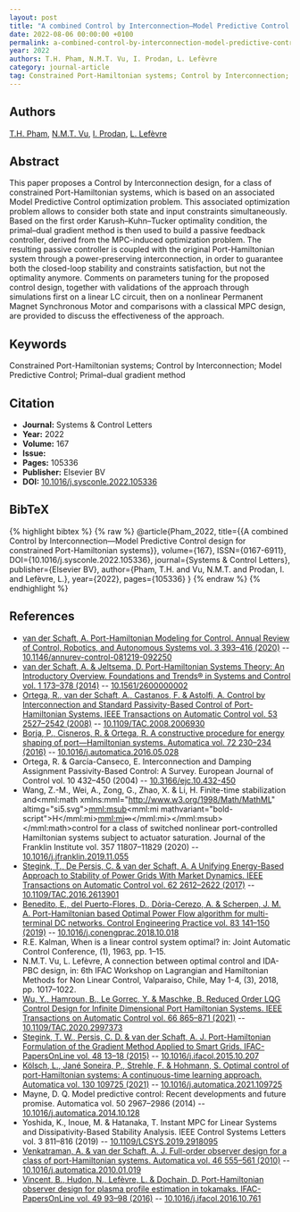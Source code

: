 ```yaml
---
layout: post
title: "A combined Control by Interconnection—Model Predictive Control design for constrained Port-Hamiltonian systems"
date: 2022-08-06 00:00:00 +0100
permalink: a-combined-control-by-interconnection-model-predictive-control-design-for-constrained-port-hamiltonian-systems
year: 2022
authors: T.H. Pham, N.M.T. Vu, I. Prodan, L. Lefèvre
category: journal-article
tag: Constrained Port-Hamiltonian systems; Control by Interconnection; Model Predictive Control; Primal–dual gradient method
---
```

 
## Authors
[T.H. Pham](authors/thanh-hung-pham), [N.M.T. Vu](authors/ngoc-minh-trang-vu), [I. Prodan](authors/ionela-prodan), [L. Lefèvre](authors/laurent-lefevre)
 
## Abstract
This paper proposes a Control by Interconnection design, for a class of constrained Port-Hamiltonian systems, which is based on an associated Model Predictive Control optimization problem. This associated optimization problem allows to consider both state and input constraints simultaneously. Based on the first order Karush–Kuhn–Tucker optimality condition, the primal–dual gradient method is then used to build a passive feedback controller, derived from the MPC-induced optimization problem. The resulting passive controller is coupled with the original Port-Hamiltonian system through a power-preserving interconnection, in order to guarantee both the closed-loop stability and constraints satisfaction, but not the optimality anymore. Comments on parameters tuning for the proposed control design, together with validations of the approach through simulations first on a linear LC circuit, then on a nonlinear Permanent Magnet Synchronous Motor and comparisons with a classical MPC design, are provided to discuss the effectiveness of the approach.
 
## Keywords
Constrained Port-Hamiltonian systems; Control by Interconnection; Model Predictive Control; Primal–dual gradient method
 
## Citation
- **Journal:** Systems &amp; Control Letters
- **Year:** 2022
- **Volume:** 167
- **Issue:** 
- **Pages:** 105336
- **Publisher:** Elsevier BV
- **DOI:** [10.1016/j.sysconle.2022.105336](https://doi.org/10.1016/j.sysconle.2022.105336)
 
## BibTeX
{% highlight bibtex %}
{% raw %}
@article{Pham_2022,
  title={{A combined Control by Interconnection—Model Predictive Control design for constrained Port-Hamiltonian systems}},
  volume={167},
  ISSN={0167-6911},
  DOI={10.1016/j.sysconle.2022.105336},
  journal={Systems &amp; Control Letters},
  publisher={Elsevier BV},
  author={Pham, T.H. and Vu, N.M.T. and Prodan, I. and Lefèvre, L.},
  year={2022},
  pages={105336}
}
{% endraw %}
{% endhighlight %}
 
## References
- [van der Schaft, A. Port-Hamiltonian Modeling for Control. Annual Review of Control, Robotics, and Autonomous Systems vol. 3 393–416 (2020)](port-hamiltonian-modeling-for-control) -- [10.1146/annurev-control-081219-092250](https://doi.org/10.1146/annurev-control-081219-092250)
- [van der Schaft, A. & Jeltsema, D. Port-Hamiltonian Systems Theory: An Introductory Overview. Foundations and Trends® in Systems and Control vol. 1 173–378 (2014)](port-hamiltonian-systems-theory-an-introductory-overview-journal) -- [10.1561/2600000002](https://doi.org/10.1561/2600000002)
- [Ortega, R., van der Schaft, A., Castanos, F. & Astolfi, A. Control by Interconnection and Standard Passivity-Based Control of Port-Hamiltonian Systems. IEEE Transactions on Automatic Control vol. 53 2527–2542 (2008)](control-by-interconnection-and-standard-passivity-based-control-of-port-hamiltonian-systems) -- [10.1109/TAC.2008.2006930](https://doi.org/10.1109/TAC.2008.2006930)
- [Borja, P., Cisneros, R. & Ortega, R. A constructive procedure for energy shaping of port—Hamiltonian systems. Automatica vol. 72 230–234 (2016)](a-constructive-procedure-for-energy-shaping-of-port-hamiltonian-systems) -- [10.1016/j.automatica.2016.05.028](https://doi.org/10.1016/j.automatica.2016.05.028)
- Ortega, R. & García-Canseco, E. Interconnection and Damping Assignment Passivity-Based Control: A Survey. European Journal of Control vol. 10 432–450 (2004) -- [10.3166/ejc.10.432-450](https://doi.org/10.3166/ejc.10.432-450)
- Wang, Z.-M., Wei, A., Zong, G., Zhao, X. & Li, H. Finite-time stabilization and<mml:math xmlns:mml="http://www.w3.org/1998/Math/MathML" altimg="si5.svg"><mml:msub><mml:mi mathvariant="bold-script">H</mml:mi><mml:mi>∞</mml:mi></mml:msub></mml:math>control for a class of switched nonlinear port-controlled Hamiltonian systems subject to actuator saturation. Journal of the Franklin Institute vol. 357 11807–11829 (2020) -- [10.1016/j.jfranklin.2019.11.055](https://doi.org/10.1016/j.jfranklin.2019.11.055)
- [Stegink, T., De Persis, C. & van der Schaft, A. A Unifying Energy-Based Approach to Stability of Power Grids With Market Dynamics. IEEE Transactions on Automatic Control vol. 62 2612–2622 (2017)](a-unifying-energy-based-approach-to-stability-of-power-grids-with-market-dynamics) -- [10.1109/TAC.2016.2613901](https://doi.org/10.1109/TAC.2016.2613901)
- [Benedito, E., del Puerto-Flores, D., Dòria-Cerezo, A. & Scherpen, J. M. A. Port-Hamiltonian based Optimal Power Flow algorithm for multi-terminal DC networks. Control Engineering Practice vol. 83 141–150 (2019)](port-hamiltonian-based-optimal-power-flow-algorithm-for-multi-terminal-dc-networks) -- [10.1016/j.conengprac.2018.10.018](https://doi.org/10.1016/j.conengprac.2018.10.018)
- R.E. Kalman, When is a linear control system optimal? in: Joint Automatic Control Conference, (1), 1963, pp. 1–15.
- N.M.T. Vu, L. Lefèvre, A connection between optimal control and IDA-PBC design, in: 6th IFAC Workshop on Lagrangian and Hamiltonian Methods for Non Linear Control, Valparaiso, Chile, May 1-4, (3), 2018, pp. 1017–1022.
- [Wu, Y., Hamroun, B., Le Gorrec, Y. & Maschke, B. Reduced Order LQG Control Design for Infinite Dimensional Port Hamiltonian Systems. IEEE Transactions on Automatic Control vol. 66 865–871 (2021)](reduced-order-lqg-control-design-for-infinite-dimensional-port-hamiltonian-systems) -- [10.1109/TAC.2020.2997373](https://doi.org/10.1109/TAC.2020.2997373)
- [Stegink, T. W., Persis, C. D. & van der Schaft, A. J. Port-Hamiltonian Formulation of the Gradient Method Applied to Smart Grids. IFAC-PapersOnLine vol. 48 13–18 (2015)](port-hamiltonian-formulation-of-the-gradient-method-applied-to-smart-grids) -- [10.1016/j.ifacol.2015.10.207](https://doi.org/10.1016/j.ifacol.2015.10.207)
- [Kölsch, L., Jané Soneira, P., Strehle, F. & Hohmann, S. Optimal control of port-Hamiltonian systems: A continuous-time learning approach. Automatica vol. 130 109725 (2021)](optimal-control-of-port-hamiltonian-systems-a-continuous-time-learning-approach) -- [10.1016/j.automatica.2021.109725](https://doi.org/10.1016/j.automatica.2021.109725)
- Mayne, D. Q. Model predictive control: Recent developments and future promise. Automatica vol. 50 2967–2986 (2014) -- [10.1016/j.automatica.2014.10.128](https://doi.org/10.1016/j.automatica.2014.10.128)
- Yoshida, K., Inoue, M. & Hatanaka, T. Instant MPC for Linear Systems and Dissipativity-Based Stability Analysis. IEEE Control Systems Letters vol. 3 811–816 (2019) -- [10.1109/LCSYS.2019.2918095](https://doi.org/10.1109/LCSYS.2019.2918095)
- [Venkatraman, A. & van der Schaft, A. J. Full-order observer design for a class of port-Hamiltonian systems. Automatica vol. 46 555–561 (2010)](full-order-observer-design-for-a-class-of-port-hamiltonian-systems) -- [10.1016/j.automatica.2010.01.019](https://doi.org/10.1016/j.automatica.2010.01.019)
- [Vincent, B., Hudon, N., Lefèvre, L. & Dochain, D. Port-Hamiltonian observer design for plasma profile estimation in tokamaks. IFAC-PapersOnLine vol. 49 93–98 (2016)](port-hamiltonian-observer-design-for-plasma-profile-estimation-in-tokamaks) -- [10.1016/j.ifacol.2016.10.761](https://doi.org/10.1016/j.ifacol.2016.10.761)

